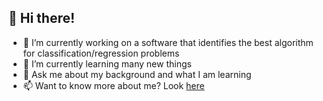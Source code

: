 ## 🙏 Hi there!

- 🔭 I’m currently working on a software that identifies the best algorithm for classification/regression problems
- 🌱 I’m currently learning many new things
- 💬 Ask me about my background and what I am learning
- 📫 Want to know more about me? Look [here](https://kasunbuddika.com/)

